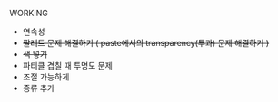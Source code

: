 WORKING

- ~~연속성~~
- ~~팔레트 문제 해결하기 ( paste에서의 transparency(투과) 문제 해결하기 )~~
- ~~색 넣기~~
- 파티클 겹칠 때 투명도 문제
- 조절 가능하게
- 종류 추가
